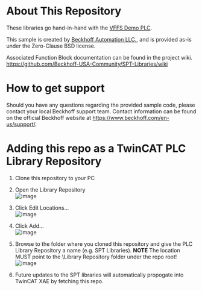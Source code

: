 # About This Repository

These libraries go hand-in-hand with the [VFFS Demo PLC](https://github.com/Beckhoff-USA-Community/PackML_PLC_Example).

This sample is created by [Beckhoff Automation LLC.](https://www.beckhoff.com/en-us/), and is provided as-is under the Zero-Clause BSD license.

Associated Function Block documentation can be found in the project wiki. https://github.com/Beckhoff-USA-Community/SPT-Libraries/wiki


# How to get support

Should you have any questions regarding the provided sample code, please contact your local Beckhoff support team. Contact information can be found on the official Beckhoff website at https://www.beckhoff.com/en-us/support/.

# Adding this repo as a TwinCAT PLC Library Repository
1. Clone this repository to your PC

2. Open the Library Repository<br>
![image](https://user-images.githubusercontent.com/18381949/232176085-f3e0c4d4-55e7-43ea-8b0a-e522097ed7e2.png)<br>
3. Click Edit Locations...<br>
![image](https://user-images.githubusercontent.com/18381949/232176435-aff683b1-04ab-4db1-bed3-7efa4debf4ac.png)<br>
4. Click Add...<br>
![image](https://user-images.githubusercontent.com/18381949/232176449-675073a3-5fab-42a4-b277-17c6c57d82a9.png)<br>
5. Browse to the folder where you cloned this repository and give the PLC Library Repository a name (e.g. SPT Libraries).  **NOTE** The location MUST point to the \Library Repository folder under the repo root!<br>
![image](https://user-images.githubusercontent.com/18381949/232176459-5c628467-8b3a-430a-b546-1e111d481e27.png)<br>
6. Future updates to the SPT libraries will automatically propogate into TwinCAT XAE by fetching this repo.
